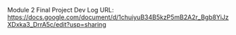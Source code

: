 Module 2 Final Project Dev Log URL: https://docs.google.com/document/d/1chuiyuB34B5kzP5mB2A2r_Bgb8YiJzXDxka3_DrrA5c/edit?usp=sharing
